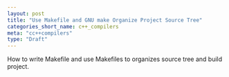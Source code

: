 ```yaml
---
layout: post
title: "Use Makefile and GNU make Organize Project Source Tree"
categories_short_name: c++_compilers
meta: "cc++compilers"
type: "Draft"
---
```


How to write Makefile and use Makefiles to organizes source tree and build project.